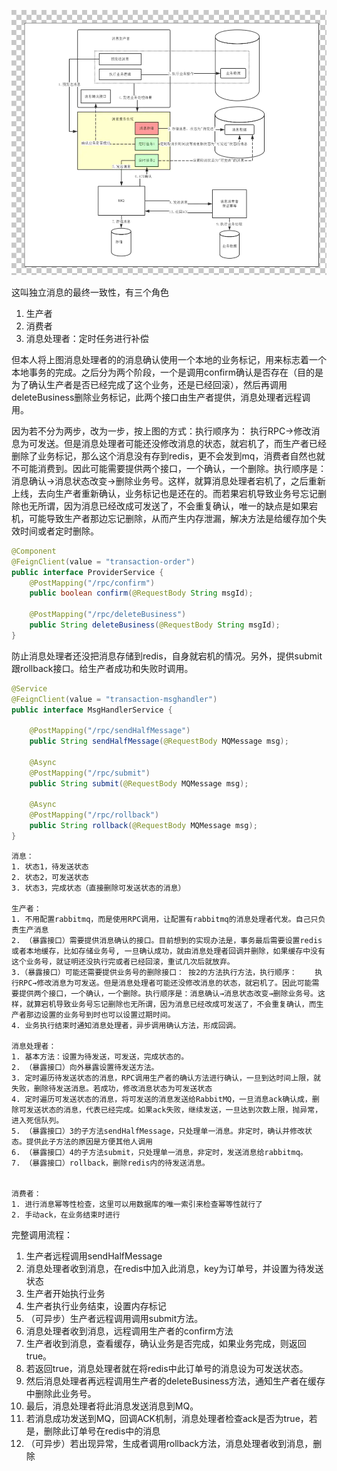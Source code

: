 ![image]($GDMI@8%7B0WKFH0J0ZNLRE73.png)

这叫独立消息的最终一致性，有三个角色

1. 生产者
2. 消费者
3. 消息处理者：定时任务进行补偿



但本人将上图消息处理者的的消息确认使用一个本地的业务标记，用来标志着一个本地事务的完成。之后分为两个阶段，一个是调用confirm确认是否存在（目的是为了确认生产者是否已经完成了这个业务，还是已经回滚），然后再调用deleteBusiness删除业务标记，此两个接口由生产者提供，消息处理者远程调用。

因为若不分为两步，改为一步，按上图的方式：执行顺序为：	执行RPC→修改消息为可发送。但是消息处理者可能还没修改消息的状态，就宕机了，而生产者已经删除了业务标记，那么这个消息没有存到redis，更不会发到mq，消费者自然也就不可能消费到。因此可能需要提供两个接口，一个确认，一个删除。执行顺序是：消息确认→消息状态改变→删除业务号。这样，就算消息处理者宕机了，之后重新上线，去向生产者重新确认，业务标记也是还在的。而若果宕机导致业务号忘记删除也无所谓，因为消息已经改成可发送了，不会重复确认，唯一的缺点是如果宕机，可能导致生产者那边忘记删除，从而产生内存泄漏，解决方法是给缓存加个失效时间或者定时删除。

```java
@Component
@FeignClient(value = "transaction-order")
public interface ProviderService {
    @PostMapping("/rpc/confirm")
    public boolean confirm(@RequestBody String msgId);

    @PostMapping("/rpc/deleteBusiness")
    public String deleteBusiness(@RequestBody String msgId);
}
```

防止消息处理者还没把消息存储到redis，自身就宕机的情况。另外，提供submit跟rollback接口。给生产者成功和失败时调用。

```java
@Service
@FeignClient(value = "transaction-msghandler")
public interface MsgHandlerService {

    @PostMapping("/rpc/sendHalfMessage")
    public String sendHalfMessage(@RequestBody MQMessage msg);

    @Async
    @PostMapping("/rpc/submit")
    public String submit(@RequestBody MQMessage msg);

    @Async
    @PostMapping("/rpc/rollback")
    public String rollback(@RequestBody MQMessage msg);
}
```



```
消息：
1. 状态1，待发送状态
2. 状态2，可发送状态
3. 状态3，完成状态（直接删除可发送状态的消息）

生产者：
1. 不用配置rabbitmq，而是使用RPC调用，让配置有rabbitmq的消息处理者代发。自己只负责生产消息 
2. （暴露接口）需要提供消息确认的接口。目前想到的实现办法是，事务最后需要设置redis或者本地缓存，比如存储业务号, 一旦确认成功，就由消息处理者回调并删除，如果缓存中没有这个业务号，就证明还没执行完或者已经回滚，重试几次后就放弃。
3.（暴露接口）可能还需要提供业务号的删除接口： 按2的方法执行方法，执行顺序：	执行RPC→修改消息为可发送。但是消息处理者可能还没修改消息的状态，就宕机了。因此可能需要提供两个接口，一个确认，一个删除。执行顺序是：消息确认→消息状态改变→删除业务号。这样，就算宕机导致业务号忘记删除也无所谓，因为消息已经改成可发送了，不会重复确认，而生产者那边设置的业务号到时也可以设置过期时间。
4. 业务执行结束时通知消息处理者，异步调用确认方法，形成回调。

消息处理者：
1. 基本方法：设置为待发送，可发送，完成状态的。
2. （暴露接口）向外暴露设置待发送方法。
3. 定时遍历待发送状态的消息，RPC调用生产者的确认方法进行确认，一旦到达时间上限，就失败，删除待发送消息。若成功，修改消息状态为可发送状态
4. 定时遍历可发送状态的消息，将可发送的消息发送给RabbitMQ，一旦消息ack确认成，删除可发送状态的消息，代表已经完成。如果ack失败，继续发送，一旦达到次数上限，抛异常，进入死信队列。
5. （暴露接口）3的子方法sendHalfMessage，只处理单一消息。非定时，确认并修改状态。提供此子方法的原因是方便其他人调用
6. （暴露接口）4的子方法submit，只处理单一消息，非定时，发送消息给rabbitmq。
7. （暴露接口）rollback，删除redis内的待发送消息。


消费者：
1. 进行消息幂等性检查，这里可以用数据库的唯一索引来检查幂等性就行了
2. 手动ack，在业务结束时进行

```



完整调用流程：

1. 生产者远程调用sendHalfMessage
2. 消息处理者收到消息，在redis中加入此消息，key为订单号，并设置为待发送状态
3. 生产者开始执行业务
4. 生产者执行业务结束，设置内存标记
5. （可异步）生产者远程调用调用submit方法。
6. 消息处理者收到消息，远程调用生产者的confirm方法
7. 生产者收到消息，查看缓存，确认业务是否完成，如果业务完成，则返回true。
8. 若返回true，消息处理者就在将redis中此订单号的消息设为可发送状态。
9. 然后消息处理者再远程调用生产者的deleteBusiness方法，通知生产者在缓存中删除此业务号。
10. 最后，消息处理者将此消息发送消息到MQ。
11. 若消息成功发送到MQ，回调ACK机制，消息处理者检查ack是否为true，若是，删除此订单号在redis中的消息
12. （可异步）若出现异常，生成者调用rollback方法，消息处理者收到消息，删除